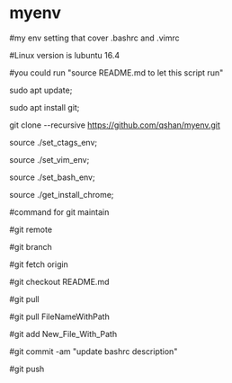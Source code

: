 # myenv
#my env setting that cover .bashrc and .vimrc

#Linux version is lubuntu 16.4

#you could run "source README.md to let this script run"

sudo apt update;

sudo apt install git;

git clone --recursive https://github.com/qshan/myenv.git

source ./set_ctags_env;

source ./set_vim_env;

source ./set_bash_env;

source ./get_install_chrome;

#command for git maintain

#git remote

#git branch

#git fetch origin

#git checkout README.md

#git pull

#git pull FileNameWithPath

#git add New_File_With_Path

#git commit -am "update bashrc description"

#git push

